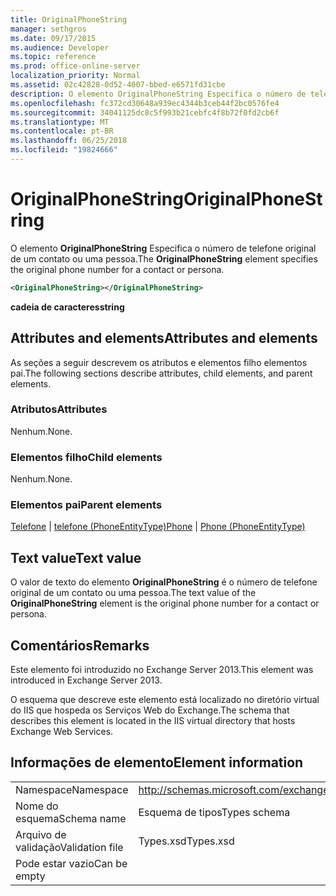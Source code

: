 ```yaml
---
title: OriginalPhoneString
manager: sethgros
ms.date: 09/17/2015
ms.audience: Developer
ms.topic: reference
ms.prod: office-online-server
localization_priority: Normal
ms.assetid: 02c42828-0d52-4007-bbed-e6571fd31cbe
description: O elemento OriginalPhoneString Especifica o número de telefone original de um contato ou uma pessoa.
ms.openlocfilehash: fc372cd30648a939ec4344b3ceb44f2bc0576fe4
ms.sourcegitcommit: 34041125dc8c5f993b21cebfc4f8b72f0fd2cb6f
ms.translationtype: MT
ms.contentlocale: pt-BR
ms.lasthandoff: 06/25/2018
ms.locfileid: "19824666"
---
```

# <a name="originalphonestring"></a><span data-ttu-id="ca9d2-103">OriginalPhoneString</span><span class="sxs-lookup"><span data-stu-id="ca9d2-103">OriginalPhoneString</span></span>

<span data-ttu-id="ca9d2-104">O elemento **OriginalPhoneString** Especifica o número de telefone original de um contato ou uma pessoa.</span><span class="sxs-lookup"><span data-stu-id="ca9d2-104">The **OriginalPhoneString** element specifies the original phone number for a contact or persona.</span></span> 
  
```XML
<OriginalPhoneString></OriginalPhoneString>
```

 <span data-ttu-id="ca9d2-105">**cadeia de caracteres**</span><span class="sxs-lookup"><span data-stu-id="ca9d2-105">**string**</span></span>
## <a name="attributes-and-elements"></a><span data-ttu-id="ca9d2-106">Attributes and elements</span><span class="sxs-lookup"><span data-stu-id="ca9d2-106">Attributes and elements</span></span>

<span data-ttu-id="ca9d2-107">As seções a seguir descrevem os atributos e elementos filho elementos pai.</span><span class="sxs-lookup"><span data-stu-id="ca9d2-107">The following sections describe attributes, child elements, and parent elements.</span></span>
  
### <a name="attributes"></a><span data-ttu-id="ca9d2-108">Atributos</span><span class="sxs-lookup"><span data-stu-id="ca9d2-108">Attributes</span></span>

<span data-ttu-id="ca9d2-109">Nenhum.</span><span class="sxs-lookup"><span data-stu-id="ca9d2-109">None.</span></span>
  
### <a name="child-elements"></a><span data-ttu-id="ca9d2-110">Elementos filho</span><span class="sxs-lookup"><span data-stu-id="ca9d2-110">Child elements</span></span>

<span data-ttu-id="ca9d2-111">Nenhum.</span><span class="sxs-lookup"><span data-stu-id="ca9d2-111">None.</span></span>
  
### <a name="parent-elements"></a><span data-ttu-id="ca9d2-112">Elementos pai</span><span class="sxs-lookup"><span data-stu-id="ca9d2-112">Parent elements</span></span>

<span data-ttu-id="ca9d2-113">[Telefone](phone.md) | [telefone (PhoneEntityType)](phone-phoneentitytype.md)</span><span class="sxs-lookup"><span data-stu-id="ca9d2-113">[Phone](phone.md) | [Phone (PhoneEntityType)](phone-phoneentitytype.md)</span></span>
  
## <a name="text-value"></a><span data-ttu-id="ca9d2-114">Text value</span><span class="sxs-lookup"><span data-stu-id="ca9d2-114">Text value</span></span>

<span data-ttu-id="ca9d2-115">O valor de texto do elemento **OriginalPhoneString** é o número de telefone original de um contato ou uma pessoa.</span><span class="sxs-lookup"><span data-stu-id="ca9d2-115">The text value of the **OriginalPhoneString** element is the original phone number for a contact or persona.</span></span> 
  
## <a name="remarks"></a><span data-ttu-id="ca9d2-116">Comentários</span><span class="sxs-lookup"><span data-stu-id="ca9d2-116">Remarks</span></span>

<span data-ttu-id="ca9d2-117">Este elemento foi introduzido no Exchange Server 2013.</span><span class="sxs-lookup"><span data-stu-id="ca9d2-117">This element was introduced in Exchange Server 2013.</span></span>
  
<span data-ttu-id="ca9d2-118">O esquema que descreve este elemento está localizado no diretório virtual do IIS que hospeda os Serviços Web do Exchange.</span><span class="sxs-lookup"><span data-stu-id="ca9d2-118">The schema that describes this element is located in the IIS virtual directory that hosts Exchange Web Services.</span></span>
  
## <a name="element-information"></a><span data-ttu-id="ca9d2-119">Informações de elemento</span><span class="sxs-lookup"><span data-stu-id="ca9d2-119">Element information</span></span>

|||
|:-----|:-----|
|<span data-ttu-id="ca9d2-120">Namespace</span><span class="sxs-lookup"><span data-stu-id="ca9d2-120">Namespace</span></span>  <br/> |http://schemas.microsoft.com/exchange/services/2006/types  <br/> |
|<span data-ttu-id="ca9d2-121">Nome do esquema</span><span class="sxs-lookup"><span data-stu-id="ca9d2-121">Schema name</span></span>  <br/> |<span data-ttu-id="ca9d2-122">Esquema de tipos</span><span class="sxs-lookup"><span data-stu-id="ca9d2-122">Types schema</span></span>  <br/> |
|<span data-ttu-id="ca9d2-123">Arquivo de validação</span><span class="sxs-lookup"><span data-stu-id="ca9d2-123">Validation file</span></span>  <br/> |<span data-ttu-id="ca9d2-124">Types.xsd</span><span class="sxs-lookup"><span data-stu-id="ca9d2-124">Types.xsd</span></span>  <br/> |
|<span data-ttu-id="ca9d2-125">Pode estar vazio</span><span class="sxs-lookup"><span data-stu-id="ca9d2-125">Can be empty</span></span>  <br/> ||
   

